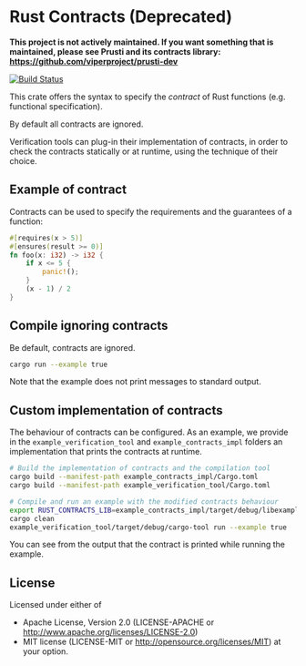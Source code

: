 Rust Contracts (Deprecated)
===========================

**This project is not actively maintained. If you want something that is maintained, please see Prusti and its contracts library: https://github.com/viperproject/prusti-dev**


[![Build Status](https://travis-ci.org/viperproject/rust-contracts.svg?branch=master)](https://travis-ci.org/viperproject/rust-contracts)

This crate offers the syntax to specify the *contract* of Rust functions (e.g. functional specification).

By default all contracts are ignored.

Verification tools can plug-in their implementation of contracts, in order to check the contracts statically or at runtime, using the technique of their choice.


Example of contract
-------------------

Contracts can be used to specify the requirements and the guarantees of a function:

```rust
#[requires(x > 5)]
#[ensures(result >= 0)]
fn foo(x: i32) -> i32 {
    if x <= 5 {
        panic!();
    }
    (x - 1) / 2
}
```


Compile ignoring contracts
--------------------------

Be default, contracts are ignored.

```bash
cargo run --example true
```

Note that the example does not print messages to standard output.


Custom implementation of contracts
----------------------------------

The behaviour of contracts can be configured.
As an example, we provide in the `example_verification_tool` and `example_contracts_impl` folders an implementation that prints the contracts at runtime.

```bash
# Build the implementation of contracts and the compilation tool
cargo build --manifest-path example_contracts_impl/Cargo.toml
cargo build --manifest-path example_verification_tool/Cargo.toml

# Compile and run an example with the modified contracts behaviour
export RUST_CONTRACTS_LIB=example_contracts_impl/target/debug/libexample_contracts_impl.so
cargo clean
example_verification_tool/target/debug/cargo-tool run --example true
```

You can see from the output that the contract is printed while running the example.


License
-------

Licensed under either of

- Apache License, Version 2.0 (LICENSE-APACHE or http://www.apache.org/licenses/LICENSE-2.0)
- MIT license (LICENSE-MIT or http://opensource.org/licenses/MIT) at your option.
